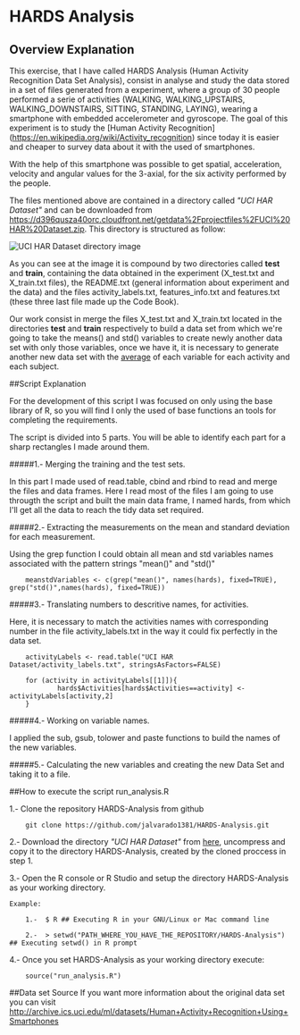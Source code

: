 HARDS Analysis
=====================

## Overview Explanation

This exercise, that I have called HARDS Analysis (Human Activity Recognition Data Set Analysis), consist in analyse and study the data stored in a set of files generated from a experiment, where  a group of 30 people performed a serie of activities (WALKING, WALKING_UPSTAIRS, WALKING_DOWNSTAIRS, SITTING, STANDING, LAYING), wearing a smartphone with embedded accelerometer and gyroscope. The goal of this experiment is to study the [Human Activity Recognition] (https://en.wikipedia.org/wiki/Activity_recognition) since today it is easier and cheaper to survey data about it with the used of smartphones.

With the help of this smartphone was possible to get spatial, acceleration, velocity and angular values for the 3-axial, for the six activity performed by the people.

The files mentioned above are contained in a directory called *"UCI HAR Dataset"* and can be downloaded from https://d396qusza40orc.cloudfront.net/getdata%2Fprojectfiles%2FUCI%20HAR%20Dataset.zip. This directory is structured as follow: 

![UCI HAR Dataset directory image](https://github.com/jalvarado1381/HARDS-Analysis/blob/master/UCI_HAR_Dataset_Structure.png "UCI HAR Dataset directory")

As you can see at the image it is compound by two directories called **test** and **train**, containing the data obtained in  the experiment (X_test.txt and X_train.txt files), the README.txt (general information about experiment and the data)  and the files activity_labels.txt, features_info.txt and features.txt (these three last file made up the Code Book).

Our work consist in merge the files X_test.txt and X_train.txt located in the directories **test** and **train** respectively to build a data set from which we're going to take the means() and std() variables to create newly another data set with only those variables, once we have it, it is necessary to generate another new data set with the [average](https://en.wikipedia.org/wiki/Average#Arithmetic_mean) of each variable for each activity and each subject.

##Script Explanation

For the development of this script I was focused on only using the base library of R, so you will find I only the used of base functions an tools for completing the requirements.

The script is divided into 5 parts. You will be able to identify each part for a sharp rectangles I made around them.

#####1.- Merging  the training and the test sets.

In this part I made used of read.table, cbind and rbind to read and merge the files and data frames.
Here I read most of the files I am going to use througth the script and built the main data frame, I named hards, from which I'll get all the data to reach  the tidy data set required. 

#####2.- Extracting the measurements on the mean and standard deviation for each measurement.

Using the grep function I could obtain all mean and std variables names associated with the pattern strings "mean()" and "std()"

        meanstdVariables <- c(grep("mean()", names(hards), fixed=TRUE), grep("std()",names(hards), fixed=TRUE))

#####3.- Translating numbers to descritive names, for activities.

Here, it is necessary to match the activities names with corresponding number in the file activity_labels.txt in the way it could fix perfectly in the data set.
        
        activityLabels <- read.table("UCI HAR Dataset/activity_labels.txt", stringsAsFactors=FALSE)
        
        for (activity in activityLabels[[1]]){
                hards$Activities[hards$Activities==activity] <- activityLabels[activity,2]
        }

#####4.- Working on variable names.

I applied the sub, gsub, tolower and paste functions to build the names of the new variables.

#####5.- Calculating the new variables and creating the new Data Set and taking it to a file.

##How to execute the script run_analysis.R

1.- Clone the repository HARDS-Analysis from github

        git clone https://github.com/jalvarado1381/HARDS-Analysis.git
    
2.- Download the directory *"UCI HAR Dataset"* from [here](https://d396qusza40orc.cloudfront.net/getdata%2Fprojectfiles%2FUCI%20HAR%20Dataset.zip), uncompress and copy it to the directory HARDS-Analysis, created by the cloned proccess in step 1.
  
3.- Open the R console or R Studio and setup the directory HARDS-Analysis as your working directory.
  
    Example:
    
        1.-  $ R ## Executing R in your GNU/Linux or Mac command line
   
        2.-  > setwd("PATH_WHERE_YOU_HAVE_THE_REPOSITORY/HARDS-Analysis") ## Executing setwd() in R prompt
  

4.- Once you set HARDS-Analysis as your working directory execute: 

        source("run_analysis.R")

##Data set Source
If you want more information about the original data set you can visit http://archive.ics.uci.edu/ml/datasets/Human+Activity+Recognition+Using+Smartphones
